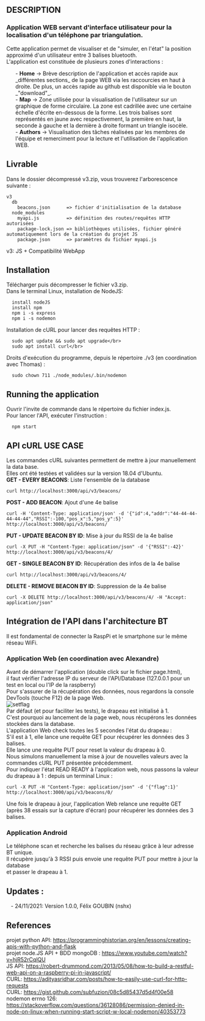## DESCRIPTION
### Application WEB servant d'interface utilisateur pour la localisation d'un téléphone par triangulation.</br>
Cette application permet de visualiser et de "simuler, en l'état" la position approximé d'un utilisateur entre 3 balises bluetooth.</br>
L'application est constituée de plusieurs zones d'interactions :</br>
<ul>
  - <strong>Home</strong> -> Brève description de l'application et accès rapide aux _différentes sections_ de la page WEB via les raccourcies en haut à droite. De plus, un accès rapide au github est disponible via le bouton _"download"_.</br>
  - <strong>Map</strong> -> Zone utilisée pour la visualisation de l'utilisateur sur un graphique de forme circulaire. La zone est cadrillée avec une certaine échelle d'écrite en-dessous de la forme. Les trois balises sont représentés en jaune avec respectivement, la première en haut, la seconde à gauche et la dernière à droite formant un triangle isocèle.</br>
  - <strong>Authors</strong> -> Visualisation des tâches réalisées par les membres de l'équipe et remerciment pour la lecture et l'utilisation de l'application WEB.</br>
</ul>








## Livrable
Dans le dossier décompressé v3.zip, vous trouverez l'arborescence suivante :
```
v3
  db
    beacons.json      => fichier d'initialisation de la database
  node_modules
    myapi.js          => définition des routes/requêtes HTTP autorisées
    package-lock.json => bibliothèques utilisées, fichier généré automatiquement lors de la création du projet JS
    package.json      => paramètres du fichier myapi.js
``` 
v3: JS + Compatibilité WebApp
## Installation
Télécharger puis décompresser le fichier v3.zip.</br>
Dans le terminal Linux, installation de NodeJS:
```
  install nodeJS
  install npm
  npm i -s express
  npm i -s nodemon
``` 
Installation de cURL pour lancer des requêtes HTTP :
```
  sudo apt update && sudo apt upgrade</br>
  sudo apt install curl</br>
```
Droits d'exécution du programme, depuis le répertoire ./v3 (en coordination avec Thomas) :
```
  sudo chown 711 ./node_modules/.bin/nodemon
```
## Running the application
Ouvrir l'invite de commande dans le répertoire du fichier index.js.</br>
Pour lancer l'API, exécuter l'instruction :
```
  npm start
```
## API cURL USE CASE
Les commandes cURL suivantes permettent de mettre à jour manuellement la data base.</br>
Elles ont été testées et validées sur la version 18.04 d'Ubuntu.</br>
**GET - EVERY BEACONS**: Liste l'ensemble de la database
```
curl http://localhost:3000/api/v3/beacons/
```
**POST - ADD BEACON**: Ajout d'une 4e balise
```
curl -H 'Content-Type: application/json' -d '{"id":4,"addr":"44-44-44-44-44-44","RSSI":-100,"pos_x":5,"pos_y":5}' http://localhost:3000/api/v3/beacons/
```
**PUT - UPDATE BEACON BY ID**: Mise à jour du RSSI de la 4e balise
```
curl -X PUT -H "Content-Type: application/json" -d '{"RSSI":-42}' http://localhost:3000/api/v3/beacons/4/
```
**GET - SINGLE BEACON BY ID**: Récupération des infos de la 4e balise
```
curl http://localhost:3000/api/v3/beacons/4/
```
**DELETE - REMOVE BEACON BY ID**: Suppression de la 4e balise
```
curl -X DELETE http://localhost:3000/api/v3/beacons/4/ -H "Accept: application/json"
```
## Intégration de l'API dans l'architecture BT
Il est fondamental de connecter la RaspPi et le smartphone sur le même réseau WiFi.
### Application Web (en coordination avec Alexandre)
Avant de démarrer l'application (double click sur le fichier page.html),</br>
il faut vérifier l'adresse IP du serveur de l'API/Database (127.0.0.1 pour un test en local ou l'IP de la raspberry)</br>
Pour s'assurer de la récupération des données, nous regardons la console DevTools (touche F12) de la page Web.</br>
![setflag](https://user-images.githubusercontent.com/92402906/143230502-82cc5493-3866-4f65-9338-8d064d4c5c6a.jpg)</br>
Par défaut (et pour faciliter les tests), le drapeau est initialisé à 1.</br>
C'est pourquoi au lancement de la page web, nous récupérons les données stockées dans la database.</br>
L'application Web check toutes les 5 secondes l'état du drapeau :</br>
S'il est à 1, elle lance une requête GET pour récupérer les données des 3 balises.</br>
Elle lance une requête PUT pour reset la valeur du drapeau à 0.</br>
Nous simulons manuellement la mise à jour de nouvelles valeurs avec la commandes cURL PUT présentée précédemment.</br>
Pour indiquer l'état READ READY à l'application web, nous passons la valeur du drapeau à 1 : depuis un terminal Linux :
```
curl -X PUT -H "Content-Type: application/json" -d '{"flag":1}' http://localhost:3000/api/v3/beacons/0/
```
Une fois le drapeau à jour, l'application Web relance une requête GET (après 38 essais sur la capture d'écran) pour récupérer les données des 3 balises.</br>
### Application Android
Le téléphone scan et recherche les balises du réseau grâce à leur adresse BT unique.</br>
Il récupère jusqu'à 3 RSSI puis envoie une requête PUT pour mettre à jour la database</br>
et passer le drapeau à 1.</br>
## Updates :
&nbsp;&nbsp;&nbsp;- 24/11/2021: Version 1.0.0, Félix GOUBIN (nshx)
## References
projet python API: https://programminghistorian.org/en/lessons/creating-apis-with-python-and-flask</br>
projet node.JS API + BDD mongoDB : https://www.youtube.com/watch?v=hjR52rCqlQU</br>
JS API: https://robert-drummond.com/2013/05/08/how-to-build-a-restful-web-api-on-a-raspberry-pi-in-javascript/</br>
CURL: https://adityasridhar.com/posts/how-to-easily-use-curl-for-http-requests</br>
CURL: https://gist.github.com/subfuzion/08c5d85437d5d4f00e58</br>
nodemon errno 126: https://stackoverflow.com/questions/36128086/permission-denied-in-node-on-linux-when-running-start-script-w-local-nodemon/40353773
